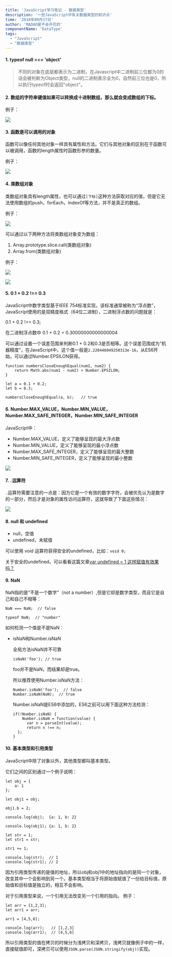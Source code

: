 ```yaml
---
title: 'JavaScript学习笔记 - 数据类型'
description: '一些JavaScript中有关数据类型的知识点'
time: '2018年09月17日'
author: 'MADAO是不会开花的'
componentName: 'DataType'
tags:
  - "JavaScript"
  - "数据类型"
---
```



#### 1. typeof null === 'object'

>不同的对象在底层都表示为二进制，在Javascript中二进制前三位都为0的话会被判断为Object类型，null的二进制表示全为0，自然前三位也是0，所以执行typeof时会返回"object"。

#### 2. 数组的字符串键值如果可以转换成十进制数组，那么就会变成数组的下标。

例子：

![](https://user-gold-cdn.xitu.io/2018/9/17/165e6531b292b085?w=444&h=338&f=png&s=30039)

#### 3. 函数是可以调用的对象

函数可以像任何其他对象一样具有属性和方法。它们与其他对象的区别在于函数可以被调用，函数的length属性时函数形参的数量。

例子：

![](https://user-gold-cdn.xitu.io/2018/9/17/165e65ac1188d54f?w=804&h=460&f=png&s=57698)

#### 4. 类数组对象

类数组对象具有length属性，也可以通过`[下标]`这种方法获取对应的值，但是它无法使用数组的push，forEach，indexOf等方法，并不是真正的数组。

例子：

![](https://user-gold-cdn.xitu.io/2018/9/17/165e65e510875a91?w=1022&h=410&f=png&s=77895)

可以通过以下两种方法将类数组对象变为数组：

  1. Array.prototype.slice.call(类数组对象)
  2. Array.from(类数组对象)

例子：

![](https://user-gold-cdn.xitu.io/2018/9/17/165e6610902d13ea?w=1002&h=418&f=png&s=76631)


![](https://user-gold-cdn.xitu.io/2018/9/17/165e6619c8cfc1b5?w=986&h=414&f=png&s=72407)

#### 5. 0.1 + 0.2 !== 0.3

JavaScript中数字类型基于IEEE 754标准实现，该标准通常被称为“浮点数”，JavaScript使用的是双精度格式（64位二进制），二进制浮点数的问题就是：

0.1 + 0.2 !== 0.3;

在二进制浮点数中 0.1 + 0.2 = 0.30000000000000004

可以通过设置一个误差范围来判断0.1 + 0.2和0.3是否相等。这个误差范围成为“机器精度”，在JavaScript中，这个值一般是`2.220446049250313e-16`，从ES6开始，可以通过Number.EPSILON获得。

```
function numbersCloseEnoughEqual(num1, num2) {
    return Math.abs(num1 - num2) > Number.EPSILON;
}

let a = 0.1 + 0.2;
let b = 0.3;

numbersCloseEnoughEqual(a, b);   // true
```

#### 6. Number.MAX_VALUE，Number.MIN_VALUE，Number.MAX_SAFE_INTEGER，Number.MIN_SAFE_INTEGER

JavaScript中：
  - Number.MAX_VALUE，定义了能够呈现的最大浮点数
  - Number.MIN_VALUE，定义了能够呈现的最小浮点数
  - Number.MAX_SAFE_INTEGER，定义了能够呈现的最大整数
  - Number.MIN_SAFE_INTEGER，定义了能够呈现的最小整数

![](https://user-gold-cdn.xitu.io/2018/9/17/165e67bbe1b6ddbe?w=428&h=316&f=png&s=45308)

#### 7. `.`运算符

`.`运算符需要注意的一点是：因为它是一个有效的数字字符，会被优先认为是数字的一部分，然后才是对象的属性访问运算符，这就导致了下面这些情况：

![](https://user-gold-cdn.xitu.io/2018/9/17/165e680c9957ee80?w=832&h=314&f=png&s=41788)

#### 8. null 和 undefined

- null，空值
- undefined，未赋值

可以使用 void 运算符获得安全的undefined，比如：`void 0;`

关于安全的undefined，可以看看这篇文章[var undefined = 1 这样赋值有效果吗？](https://zhuanlan.zhihu.com/p/22345132)

#### 9. NaN

NaN指的是“不是一个数字”（not a number）,但是它却是数字类型，而且它是自己和自己不相等：

```
NaN === NaN;  // false

typeof NaN;  // "number"
```
如何检测一个值是不是NaN：

- isNaN和Number.isNaN

  全局方法isNaN并不可靠

  ```
  isNaN('foo'); // true
  ```
  foo并不是NaN，而结果却是true。
  
  所以推荐使用Number.isNaN方法：
  
  ```
  Number.isNaN('foo');  // false
  Number.isNaN(NaN);  // true
  ```
  Number.isNaN是ES6中添加的，ES6之前可以用下面这种方法检测：
  ```
  if(!Number.isNaN) {
      Number.isNaN = function(value) {
        var n = parseInt(value);
        return n !== n;
    };
  }
  ```
#### 10. 基本类型和引用类型

JavaScript中除了对象以外，其他类型都叫基本类型。

它们之间的区别通过一个例子说明：


```
let obj = { 
    a: 1
};

let obj1 = obj;

obj1.b = 2;

console.log(obj);  {a: 1, b: 2}

console.log(obj1); {a: 1, b: 2}

let str = 1;
let str1 = str;

str1 += 1;

console.log(str);  // 1
console.log(str1); // 2

```
因为引用类型传递的是值的地址，所以obj和obj1中的地址指向的是同一个对象，改变其中一个会影响到另一个。基本类型相当于将原始值赋值了一份给目标值，原始值和目标值是独立的，相互不会影响。

对于引用类型来说，一个引用无法改变另一个引用的指向。
例子：

```
let arr = [1,2,3];
let arr1 = arr;

arr1 = [4,5,6];

console.log(arr);   // [1,2,3]
console.log(arr1);  // [4,5,6]
```

  
所以引用类型的值在拷贝的时候分为浅拷贝和深拷贝，浅拷贝就像例子中的一样，直接赋值即可，深拷贝可以使用`JSON.parse(JSON.stringify(obj))`实现。
